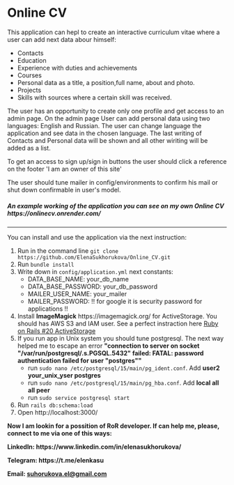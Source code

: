 <h1>Online CV</h1>

<p>This application can hepl to create an interactive сurriculum vitae where a user can add next data abour himself:</p>
	<ul>
		<li>Contacts</li>
		<li>Education</li>
		<li>Experience with duties and achievements</li>
		<li>Courses</li>
		<li>Personal data as a title, a position,full name, about and photo.</li>
		<li>Projects</li>
		<li>Skills with sources where a certain skill was received.</li>
	</ul>

<p>The user has an opportunity to create only one profile and get access to an admin page. On the admin page User can add personal data using two languages: English and Russian. The user can change language the application and see data in the chosen language. The last writing of Contacts and Personal data will be shown and all other wiriting will be added as a list.</p>
<p>To get an access to sign up/sign in buttons the user should click a reference on the footer 'I am an owner of this site'</p>
<p>The user should tune mailer in config/environments to confirm his mail or shut down confirmable in user's model.</p>

<h5> An example working of the application you can see on my own Online CV https://onlinecv.onrender.com/</h5>
<hr />
<p>You can install and use the application via the next instruction:</p>

<ol>
	<li>Run in the command line <code>git clone https://github.com/ElenaSukhorukova/Online_CV.git</code></li>
	<li>Run <code>bundle install</code></li>
	<li>
		Write down in <code>config/application.yml</code> next constants:
		<ul>
		  <li>DATA_BASE_NAME: your_db_name</li>
		  <li>DATA_BASE_PASSWORD: your_db_password</li>
		  <li>MAILER_USER_NAME: your_mailer</li>
		  <li>MAILER_PASSWORD: !! for google it is security password for applications !!</li>
	 	</ul>
	 </li>
	<li>Install <b>ImageMagick</b> https://imagemagick.org/ for ActiveStorage. You should has AWS S3 and IAM user. See a perfect instraction here <a href='https://www.youtube.com/watch?v=tRRnV67bK9c&ab_channel=SupeRailsbyYaroslavShmarov'>Ruby on Rails #20 ActiveStorage</a></li>
	<li>
		If you run app in Unix system you should tune postgresql. The next way helped me to escape an error <b>"connection to server on socket "/var/run/postgresql/.s.PGSQL.5432" failed: FATAL:  password authentication failed for user "postgres""</b>
		<ul>
			<li>run <code>sudo nano /etc/postgresql/15/main/pg_ident.conf</code>. Add <b>user2 your_unix_yser postgres</b></li>
			<li>run <code>sudo nano /etc/postgresql/15/main/pg_hba.conf</code>. Add <b>local  all  all  peer</b></li>
			<li>run <code>sudo service postgresql start</code></li>
		</ul>
  	</li>
  	<li>Run <code>rails db:schema:load</code></li>
  	<li>Open http://localhost:3000/</li>
 </ol>

<b>
	<p>Now I am lookin for a possition of RoR developer. If can help me, please, connect to me via one of this ways:</p>
	<p>LinkedIn: https://www.linkedin.com/in/elenasukhorukova/</p>
	<p>Telegram: https://t.me/elenkasu</p>
	<p>Email: <a href="mailto:suhorukova.el@gmail.com">suhorukova.el@gmail.com</a></p>
</b>
